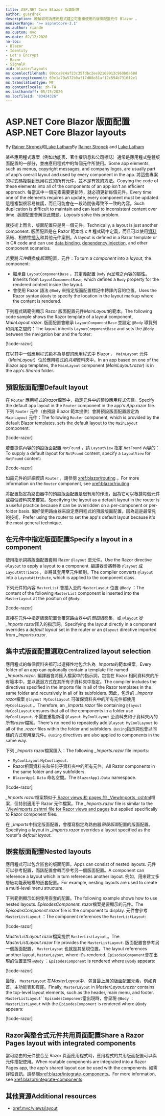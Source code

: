 ```yaml
---
title: ASP.NET Core Blazor 版面配置
author: guardrex
description: 瞭解如何為應用程式建立可重複使用的版面配置元件 Blazor 。
monikerRange: '>= aspnetcore-3.1'
ms.author: riande
ms.custom: mvc
ms.date: 02/12/2020
no-loc:
- Blazor
- Identity
- Let's Encrypt
- Razor
- SignalR
uid: blazor/layouts
ms.openlocfilehash: 09cca9c4af23c35fdbc2ee92169913c960b0a68d
ms.sourcegitcommit: 69e1a79a572b0af17d08e81af12c594b7316f2e1
ms.translationtype: MT
ms.contentlocale: zh-TW
ms.lasthandoff: 05/15/2020
ms.locfileid: "83424326"
---
```

# <a name="aspnet-core-blazor-layouts"></a><span data-ttu-id="45dfd-103">ASP.NET Core Blazor 版面配置</span><span class="sxs-lookup"><span data-stu-id="45dfd-103">ASP.NET Core Blazor layouts</span></span>

<span data-ttu-id="45dfd-104">By [Rainer Stropek](https://www.timecockpit.com)和[Luke Latham](https://github.com/guardrex)</span><span class="sxs-lookup"><span data-stu-id="45dfd-104">By [Rainer Stropek](https://www.timecockpit.com) and [Luke Latham](https://github.com/guardrex)</span></span>

<span data-ttu-id="45dfd-105">某些應用程式專案（例如功能表、著作權訊息和公司標誌）通常是應用程式整體版面配置的一部分，並由應用程式中的每個元件所使用。</span><span class="sxs-lookup"><span data-stu-id="45dfd-105">Some app elements, such as menus, copyright messages, and company logos, are usually part of app's overall layout and used by every component in the app.</span></span> <span data-ttu-id="45dfd-106">將這些專案的程式碼複製到應用程式的所有元件，並不是有效的方法。</span><span class="sxs-lookup"><span data-stu-id="45dfd-106">Copying the code of these elements into all of the components of an app isn't an efficient approach.</span></span> <span data-ttu-id="45dfd-107">每當其中一個元素需要更新時，就必須更新每個元件。</span><span class="sxs-lookup"><span data-stu-id="45dfd-107">Every time one of the elements requires an update, every component must be updated.</span></span> <span data-ttu-id="45dfd-108">這種複製很容易維護，而且可能會在一段時間後導致不一致的內容。</span><span class="sxs-lookup"><span data-stu-id="45dfd-108">Such duplication is difficult to maintain and can lead to inconsistent content over time.</span></span> <span data-ttu-id="45dfd-109">*版面*配置會解決此問題。</span><span class="sxs-lookup"><span data-stu-id="45dfd-109">*Layouts* solve this problem.</span></span>

<span data-ttu-id="45dfd-110">就技術上而言，版面配置只是另一個元件。</span><span class="sxs-lookup"><span data-stu-id="45dfd-110">Technically, a layout is just another component.</span></span> <span data-ttu-id="45dfd-111">版面配置是在 Razor 範本或 c # 程式碼中定義，而且可以使用[資料](xref:blazor/data-binding)系結、相依性[插入](xref:blazor/dependency-injection)和其他元件案例。</span><span class="sxs-lookup"><span data-stu-id="45dfd-111">A layout is defined in a Razor template or in C# code and can use [data binding](xref:blazor/data-binding), [dependency injection](xref:blazor/dependency-injection), and other component scenarios.</span></span>

<span data-ttu-id="45dfd-112">若要將*元件*轉換成*版面*配置，元件：</span><span class="sxs-lookup"><span data-stu-id="45dfd-112">To turn a *component* into a *layout*, the component:</span></span>

* <span data-ttu-id="45dfd-113">繼承自 `LayoutComponentBase` ，其定義配置 `Body` 內呈現之內容的屬性。</span><span class="sxs-lookup"><span data-stu-id="45dfd-113">Inherits from `LayoutComponentBase`, which defines a `Body` property for the rendered content inside the layout.</span></span>
* <span data-ttu-id="45dfd-114">會使用 Razor 語法 `@Body` 來指定版面配置標記中轉譯內容的位置。</span><span class="sxs-lookup"><span data-stu-id="45dfd-114">Uses the Razor syntax `@Body` to specify the location in the layout markup where the content is rendered.</span></span>

<span data-ttu-id="45dfd-115">下列程式碼範例顯示 Razor 版面配置元件*MainLayout*的範本。</span><span class="sxs-lookup"><span data-stu-id="45dfd-115">The following code sample shows the Razor template of a layout component, *MainLayout.razor*.</span></span> <span data-ttu-id="45dfd-116">版面配置會繼承 `LayoutComponentBase` 並設定 `@Body` 導覽列和頁尾之間的：</span><span class="sxs-lookup"><span data-stu-id="45dfd-116">The layout inherits `LayoutComponentBase` and sets the `@Body` between the navigation bar and the footer:</span></span>

[!code-razor[](layouts/sample_snapshot/3.x/MainLayout.razor?highlight=1,13)]

<span data-ttu-id="45dfd-117">在以其中一個應用程式範本為基礎的應用程式中 Blazor ， `MainLayout` 元件（*MainLayout*）位於應用程式的*共用*資料夾中。</span><span class="sxs-lookup"><span data-stu-id="45dfd-117">In an app based on one of the Blazor app templates, the `MainLayout` component (*MainLayout.razor*) is in the app's *Shared* folder.</span></span>

## <a name="default-layout"></a><span data-ttu-id="45dfd-118">預設版面配置</span><span class="sxs-lookup"><span data-stu-id="45dfd-118">Default layout</span></span>

<span data-ttu-id="45dfd-119">在 `Router` 應用程式的*razor*檔案中，指定元件中的預設應用程式佈建。</span><span class="sxs-lookup"><span data-stu-id="45dfd-119">Specify the default app layout in the `Router` component in the app's *App.razor* file.</span></span> <span data-ttu-id="45dfd-120">下列 `Router` 元件（由預設 Blazor 範本提供）會將預設版面配置設定為 `MainLayout` 元件：</span><span class="sxs-lookup"><span data-stu-id="45dfd-120">The following `Router` component, which is provided by the default Blazor templates, sets the default layout to the `MainLayout` component:</span></span>

[!code-razor[](layouts/sample_snapshot/3.x/App1.razor?highlight=3)]

<span data-ttu-id="45dfd-121">若要提供內容的預設版面配置 `NotFound` ，請 `LayoutView` 指定 `NotFound` 內容的：</span><span class="sxs-lookup"><span data-stu-id="45dfd-121">To supply a default layout for `NotFound` content, specify a `LayoutView` for `NotFound` content:</span></span>

[!code-razor[](layouts/sample_snapshot/3.x/App2.razor?highlight=6-9)]

<span data-ttu-id="45dfd-122">如需元件的詳細資訊 `Router` ，請參閱 <xref:blazor/routing> 。</span><span class="sxs-lookup"><span data-stu-id="45dfd-122">For more information on the `Router` component, see <xref:blazor/routing>.</span></span>

<span data-ttu-id="45dfd-123">將配置指定為路由器中的預設版面配置是很有用的作法，因為它可以根據每個元件或每個資料夾來覆寫。</span><span class="sxs-lookup"><span data-stu-id="45dfd-123">Specifying the layout as a default layout in the router is a useful practice because it can be overridden on a per-component or per-folder basis.</span></span> <span data-ttu-id="45dfd-124">偏好使用路由器來設定應用程式的預設版面配置，因為這是最常見的技術。</span><span class="sxs-lookup"><span data-stu-id="45dfd-124">Prefer using the router to set the app's default layout because it's the most general technique.</span></span>

## <a name="specify-a-layout-in-a-component"></a><span data-ttu-id="45dfd-125">在元件中指定版面配置</span><span class="sxs-lookup"><span data-stu-id="45dfd-125">Specify a layout in a component</span></span>

<span data-ttu-id="45dfd-126">使用指示詞將版面配置套用 Razor `@layout` 至元件。</span><span class="sxs-lookup"><span data-stu-id="45dfd-126">Use the Razor directive `@layout` to apply a layout to a component.</span></span> <span data-ttu-id="45dfd-127">編譯器會將轉換 `@layout` 成 `LayoutAttribute` ，並將其套用至元件類別。</span><span class="sxs-lookup"><span data-stu-id="45dfd-127">The compiler converts `@layout` into a `LayoutAttribute`, which is applied to the component class.</span></span>

<span data-ttu-id="45dfd-128">下列元件的內容 `MasterList` 會插入至的 `MasterLayout` 位置 `@Body` ：</span><span class="sxs-lookup"><span data-stu-id="45dfd-128">The content of the following `MasterList` component is inserted into the `MasterLayout` at the position of `@Body`:</span></span>

[!code-razor[](layouts/sample_snapshot/3.x/MasterList.razor?highlight=1)]

<span data-ttu-id="45dfd-129">直接在元件中指定版面配置會覆寫路由器中的*預設*組態集，或 `@layout` 從 *_Imports razor*匯入的指示詞。</span><span class="sxs-lookup"><span data-stu-id="45dfd-129">Specifying the layout directly in a component overrides a *default layout* set in the router or an `@layout` directive imported from *_Imports.razor*.</span></span>

## <a name="centralized-layout-selection"></a><span data-ttu-id="45dfd-130">集中式版面配置選取</span><span class="sxs-lookup"><span data-stu-id="45dfd-130">Centralized layout selection</span></span>

<span data-ttu-id="45dfd-131">應用程式的每個資料夾都可以選擇性地包含名為 *_Imports*的範本檔案。</span><span class="sxs-lookup"><span data-stu-id="45dfd-131">Every folder of an app can optionally contain a template file named *_Imports.razor*.</span></span> <span data-ttu-id="45dfd-132">編譯器會將匯入檔案中的指示詞，包含在 Razor 相同資料夾的所有範本中，並以遞迴方式在其所有子資料夾中指定。</span><span class="sxs-lookup"><span data-stu-id="45dfd-132">The compiler includes the directives specified in the imports file in all of the Razor templates in the same folder and recursively in all of its subfolders.</span></span> <span data-ttu-id="45dfd-133">因此，包含的 *_Imports razor*檔案 `@layout MyCoolLayout` 可確保資料夾中的所有元件都使用 `MyCoolLayout` 。</span><span class="sxs-lookup"><span data-stu-id="45dfd-133">Therefore, an *_Imports.razor* file containing `@layout MyCoolLayout` ensures that all of the components in a folder use `MyCoolLayout`.</span></span> <span data-ttu-id="45dfd-134">不需要重複新增 `@layout MyCoolLayout` 至資料夾和子資料夾內的所有*razor*檔案。</span><span class="sxs-lookup"><span data-stu-id="45dfd-134">There's no need to repeatedly add `@layout MyCoolLayout` to all of the *.razor* files within the folder and subfolders.</span></span> <span data-ttu-id="45dfd-135">`@using`指示詞也會以同樣的方式套用至元件。</span><span class="sxs-lookup"><span data-stu-id="45dfd-135">`@using` directives are also applied to components in the same way.</span></span>

<span data-ttu-id="45dfd-136">下列 *_Imports razor*檔案匯入：</span><span class="sxs-lookup"><span data-stu-id="45dfd-136">The following *_Imports.razor* file imports:</span></span>

* <span data-ttu-id="45dfd-137">`MyCoolLayout`.</span><span class="sxs-lookup"><span data-stu-id="45dfd-137">`MyCoolLayout`.</span></span>
* <span data-ttu-id="45dfd-138">Razor相同資料夾和任何子資料夾中的所有元件。</span><span class="sxs-lookup"><span data-stu-id="45dfd-138">All Razor components in the same folder and any subfolders.</span></span>
* <span data-ttu-id="45dfd-139">`BlazorApp1.Data` 命名空間。</span><span class="sxs-lookup"><span data-stu-id="45dfd-139">The `BlazorApp1.Data` namespace.</span></span>
 
[!code-razor[](layouts/sample_snapshot/3.x/_Imports.razor)]

<span data-ttu-id="45dfd-140">*_Imports razor*檔案類似于[ Razor views 和 pages 的 _ViewImports. cshtml](xref:mvc/views/layout#importing-shared-directives)檔案，但特別適用于 Razor 元件檔案。</span><span class="sxs-lookup"><span data-stu-id="45dfd-140">The *_Imports.razor* file is similar to the [_ViewImports.cshtml file for Razor views and pages](xref:mvc/views/layout#importing-shared-directives) but applied specifically to Razor component files.</span></span>

<span data-ttu-id="45dfd-141">在 *_Imports*中指定版面配置，會覆寫指定為路由器*預設版面*配置的版面配置。</span><span class="sxs-lookup"><span data-stu-id="45dfd-141">Specifying a layout in *_Imports.razor* overrides a layout specified as the router's *default layout*.</span></span>

## <a name="nested-layouts"></a><span data-ttu-id="45dfd-142">嵌套版面配置</span><span class="sxs-lookup"><span data-stu-id="45dfd-142">Nested layouts</span></span>

<span data-ttu-id="45dfd-143">應用程式可以包含嵌套的版面配置。</span><span class="sxs-lookup"><span data-stu-id="45dfd-143">Apps can consist of nested layouts.</span></span> <span data-ttu-id="45dfd-144">元件可以參考配置，而該配置會轉而參考另一個版面配置。</span><span class="sxs-lookup"><span data-stu-id="45dfd-144">A component can reference a layout which in turn references another layout.</span></span> <span data-ttu-id="45dfd-145">例如，用來建立多層級功能表結構的嵌套配置。</span><span class="sxs-lookup"><span data-stu-id="45dfd-145">For example, nesting layouts are used to create a multi-level menu structure.</span></span>

<span data-ttu-id="45dfd-146">下列範例顯示如何使用嵌套的配置。</span><span class="sxs-lookup"><span data-stu-id="45dfd-146">The following example shows how to use nested layouts.</span></span> <span data-ttu-id="45dfd-147">*EpisodesComponent. razor*檔案是要顯示的元件。</span><span class="sxs-lookup"><span data-stu-id="45dfd-147">The *EpisodesComponent.razor* file is the component to display.</span></span> <span data-ttu-id="45dfd-148">元件會參考 `MasterListLayout` ：</span><span class="sxs-lookup"><span data-stu-id="45dfd-148">The component references the `MasterListLayout`:</span></span>

[!code-razor[](layouts/sample_snapshot/3.x/EpisodesComponent.razor?highlight=1)]

<span data-ttu-id="45dfd-149">*MasterListLayout razor*檔案提供 `MasterListLayout` 。</span><span class="sxs-lookup"><span data-stu-id="45dfd-149">The *MasterListLayout.razor* file provides the `MasterListLayout`.</span></span> <span data-ttu-id="45dfd-150">版面配置會參考另一個版面配置， `MasterLayout` 也就是其呈現位置。</span><span class="sxs-lookup"><span data-stu-id="45dfd-150">The layout references another layout, `MasterLayout`, where it's rendered.</span></span> <span data-ttu-id="45dfd-151">`EpisodesComponent`會在出現的位置呈現 `@Body` ：</span><span class="sxs-lookup"><span data-stu-id="45dfd-151">`EpisodesComponent` is rendered where `@Body` appears:</span></span>

[!code-razor[](layouts/sample_snapshot/3.x/MasterListLayout.razor?highlight=1,9)]

<span data-ttu-id="45dfd-152">最後， `MasterLayout` 在*MasterLayout*中，包含最上層的版面配置元素，例如頁首、主功能表和頁尾。</span><span class="sxs-lookup"><span data-stu-id="45dfd-152">Finally, `MasterLayout` in *MasterLayout.razor* contains the top-level layout elements, such as the header, main menu, and footer.</span></span> <span data-ttu-id="45dfd-153">`MasterListLayout``EpisodesComponent`當出現時，會呈現 `@Body` ：</span><span class="sxs-lookup"><span data-stu-id="45dfd-153">`MasterListLayout` with the `EpisodesComponent` is rendered where `@Body` appears:</span></span>

[!code-razor[](layouts/sample_snapshot/3.x/MasterLayout.razor?highlight=6)]

## <a name="share-a-razor-pages-layout-with-integrated-components"></a><span data-ttu-id="45dfd-154">Razor與整合式元件共用頁面配置</span><span class="sxs-lookup"><span data-stu-id="45dfd-154">Share a Razor Pages layout with integrated components</span></span>

<span data-ttu-id="45dfd-155">當可路由的元件整合至 Razor 頁面應用程式時，應用程式的共用版面配置可以與元件搭配使用。</span><span class="sxs-lookup"><span data-stu-id="45dfd-155">When routable components are integrated into a Razor Pages app, the app's shared layout can be used with the components.</span></span> <span data-ttu-id="45dfd-156">如需詳細資訊，請參閱<xref:blazor/integrate-components>。</span><span class="sxs-lookup"><span data-stu-id="45dfd-156">For more information, see <xref:blazor/integrate-components>.</span></span>

## <a name="additional-resources"></a><span data-ttu-id="45dfd-157">其他資源</span><span class="sxs-lookup"><span data-stu-id="45dfd-157">Additional resources</span></span>

* <xref:mvc/views/layout>
